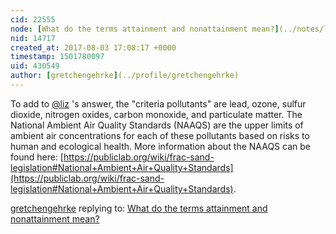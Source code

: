 ```yaml
---
cid: 22555
node: [What do the terms attainment and nonattainment mean?](../notes/liz/08-03-2017/what-do-the-terms-attainment-and-nonattainment-mean)
nid: 14717
created_at: 2017-08-03 17:08:17 +0000
timestamp: 1501780097
uid: 430549
author: [gretchengehrke](../profile/gretchengehrke)
---
```


To add to [@liz](/profile/liz) 's answer, the "criteria pollutants" are lead, ozone, sulfur dioxide, nitrogen oxides, carbon monoxide, and particulate matter. The National Ambient Air Quality Standards (NAAQS) are the upper limits of ambient air concentrations for each of these pollutants based on risks to human and ecological health. More information about the NAAQS can be found here: [https://publiclab.org/wiki/frac-sand-legislation#National+Ambient+Air+Quality+Standards](https://publiclab.org/wiki/frac-sand-legislation#National+Ambient+Air+Quality+Standards). 

[gretchengehrke](../profile/gretchengehrke) replying to: [What do the terms attainment and nonattainment mean?](../notes/liz/08-03-2017/what-do-the-terms-attainment-and-nonattainment-mean)

